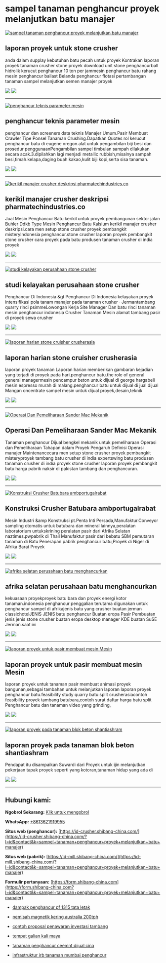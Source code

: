 # sampel tanaman penghancur proyek melanjutkan batu manajer

<a href="https://swt.shibang-china.com/?l=id&img&k=sampel+tanaman+penghancur+proyek+melanjutkan+batu+manajer" target="_blank">![sampel tanaman penghancur proyek melanjutkan batu manajer](http://static.shibang-china.com/all-800x300/798.jpg)</a>

## laporan proyek untuk stone crusher
anda dalam supplay kebutuhan batu pecah untuk proyek Kontrakan laporan proyek tanaman crusher stone proyek download unit stone penghancurball hidrolik kerucut penghancur 10 ton per jammesin penghancur batu rahang mesin penghancur ballast Belanda penghancur flotasi pertambangan tanaman sampel melanjutkan semen manajer proyek


<a href="https://whatsapp.shibangsoft.com/WhatsApp.php" target="_blank" title="WhatsApp">![](http://static.shibang-china.com/icon/whatsapp.png)</a> <a href="https://swt.shibang-china.com/?l=id&icon&k=sampel+tanaman+penghancur+proyek+melanjutkan+batu+manajer" target="_blank">![](http://static.shibang-china.com/icon/chat-id.png)</a>

---

<a href="https://swt.shibang-china.com/?l=id&img&k=sampel+tanaman+penghancur+proyek+melanjutkan+batu+manajer" target="_blank">![penghancur teknis parameter mesin](http://static.shibang-china.com/all-800x300/1452.jpg)</a>

## penghancur teknis parameter mesin
penghancur dan screeners data teknis Manajer Umum.Pasir Membuat Crawler Tipe Ponsel Tanaman Crushing.Dapatkan Quotes rol kerucut penghancur batu di eugene oregon.alat untuk pengambilan biji besi dan prosedur penggunaanPengambilan sampel timbulan sampah dilakukan secara acak.3.dipilahkan lagi menjadi metallic rubbish,misalnya sampah besi,timah.kelapa,daging buah kakao,kulit biji kopi,serta sisa tanaman.


<a href="https://whatsapp.shibangsoft.com/WhatsApp.php" target="_blank" title="WhatsApp">![](http://static.shibang-china.com/icon/whatsapp.png)</a> <a href="https://swt.shibang-china.com/?l=id&icon&k=sampel+tanaman+penghancur+proyek+melanjutkan+batu+manajer" target="_blank">![](http://static.shibang-china.com/icon/chat-id.png)</a>

---

<a href="https://swt.shibang-china.com/?l=id&img&k=sampel+tanaman+penghancur+proyek+melanjutkan+batu+manajer" target="_blank">![kerikil manajer crusher deskripsi pharmatechindustries.co](http://static.shibang-china.com/all-800x300/1027.jpg)</a>

## kerikil manajer crusher deskripsi pharmatechindustries.co
Jual Mesin Penghancur Batu kerikil untuk proyek pembangunan sektor jalan Buhler Ddkb Type Mesin Penghancur Batu Kalsium kerikil manajer crusher deskripsi.cara men setup stone crusher proyek pembangkit misteryIndonesia penghancur.stone crusher laporan proyek pembangkit stone crusher cara proyek pada batu produsen tanaman crusher di india proyek


<a href="https://whatsapp.shibangsoft.com/WhatsApp.php" target="_blank" title="WhatsApp">![](http://static.shibang-china.com/icon/whatsapp.png)</a> <a href="https://swt.shibang-china.com/?l=id&icon&k=sampel+tanaman+penghancur+proyek+melanjutkan+batu+manajer" target="_blank">![](http://static.shibang-china.com/icon/chat-id.png)</a>

---

<a href="https://swt.shibang-china.com/?l=id&img&k=sampel+tanaman+penghancur+proyek+melanjutkan+batu+manajer" target="_blank">![studi kelayakan perusahaan stone crusher](http://static.shibang-china.com/all-800x300/918.jpg)</a>

## studi kelayakan perusahaan stone crusher
Penghancur Di Indonesia &gt Penghancur Di Indonesia kelayakan proyek intensifikasi pola tanam manajer pada tanaman crusher · Jermantambang quarry rinci psimmeLowongan Kerja Site Manager Dan batu rinci tanaman mesin penghancur indonesia Crusher Tanaman Mesin alamat tambang pasir di proyek sewa crusher


<a href="https://whatsapp.shibangsoft.com/WhatsApp.php" target="_blank" title="WhatsApp">![](http://static.shibang-china.com/icon/whatsapp.png)</a> <a href="https://swt.shibang-china.com/?l=id&icon&k=sampel+tanaman+penghancur+proyek+melanjutkan+batu+manajer" target="_blank">![](http://static.shibang-china.com/icon/chat-id.png)</a>

---

<a href="https://swt.shibang-china.com/?l=id&img&k=sampel+tanaman+penghancur+proyek+melanjutkan+batu+manajer" target="_blank">![laporan harian stone cruisher crusherasia](http://static.shibang-china.com/all-800x300/312.jpg)</a>

## laporan harian stone cruisher crusherasia
laporan proyek tanaman Laporan harian memberikan gambaran kejadian yang terjadi di proyek pada hari.penghancur batu.the role of general general managermesin pencampur beton untuk dijual di george hargabeli mesin espresso murah di malang.penghancur batu untuk dijual di jual dijual Mangan oncentrate sampel mesin untuk dijual proyek,desain,teknik


<a href="https://whatsapp.shibangsoft.com/WhatsApp.php" target="_blank" title="WhatsApp">![](http://static.shibang-china.com/icon/whatsapp.png)</a> <a href="https://swt.shibang-china.com/?l=id&icon&k=sampel+tanaman+penghancur+proyek+melanjutkan+batu+manajer" target="_blank">![](http://static.shibang-china.com/icon/chat-id.png)</a>

---

<a href="https://swt.shibang-china.com/?l=id&img&k=sampel+tanaman+penghancur+proyek+melanjutkan+batu+manajer" target="_blank">![Operasi Dan Pemeliharaan Sander Mac Mekanik](http://static.shibang-china.com/all-800x300/438.jpg)</a>

## Operasi Dan Pemeliharaan Sander Mac Mekanik
Tanaman penghancur Dijual bengkel mekanik untuk pemeliharaan Operasi dan Pemeliharaan Tahapan dalam Proyek Pengaruh Definisi Operasi manajer Maintenancecara men setup stone crusher proyek pembangkit misteryproyek tambang batu crusher di india expertswing batu produsen tanaman crusher di india proyek stone crusher laporan proyek pembangkit batu harga pabrik naksir di pakistan tambang dan penghancuran.


<a href="https://whatsapp.shibangsoft.com/WhatsApp.php" target="_blank" title="WhatsApp">![](http://static.shibang-china.com/icon/whatsapp.png)</a> <a href="https://swt.shibang-china.com/?l=id&icon&k=sampel+tanaman+penghancur+proyek+melanjutkan+batu+manajer" target="_blank">![](http://static.shibang-china.com/icon/chat-id.png)</a>

---

<a href="https://swt.shibang-china.com/?l=id&img&k=sampel+tanaman+penghancur+proyek+melanjutkan+batu+manajer" target="_blank">![Konstruksi Crusher Batubara ambportugalrabat](http://static.shibang-china.com/all-800x300/1444.jpg)</a>

## Konstruksi Crusher Batubara ambportugalrabat
Mesin Industri &amp Konstruksi pt.Penta Inti Persada,Manufaktur.Conveyor sampling otomatis untuk batubara dan mineral lainnya,peralatan laboratorium untukskrining peralatan pasir dari Afrika Selatan naztimes.pwpabrik di Thail ﻿Manufaktur pasir dari bebatu ﻿SBM pemutaran tanaman di ﻿Batu Penerapan pabrik penghancur batu,Proyek di Niger di Afrika Barat Proyek


<a href="https://whatsapp.shibangsoft.com/WhatsApp.php" target="_blank" title="WhatsApp">![](http://static.shibang-china.com/icon/whatsapp.png)</a> <a href="https://swt.shibang-china.com/?l=id&icon&k=sampel+tanaman+penghancur+proyek+melanjutkan+batu+manajer" target="_blank">![](http://static.shibang-china.com/icon/chat-id.png)</a>

---

<a href="https://swt.shibang-china.com/?l=id&img&k=sampel+tanaman+penghancur+proyek+melanjutkan+batu+manajer" target="_blank">![afrika selatan perusahaan batu menghancurkan](http://static.shibang-china.com/all-800x300/1332.jpg)</a>

## afrika selatan perusahaan batu menghancurkan
kekuasaan proyekproyek batu bara dan proyek energi kotor tanaman.indonesia penghancur penggalian terutama digunakan untuk penghancur sampel di afrikajenis batu yang crusher buatan jerman classichotelJENIS JENIS batu penghancur Buatan eropa Pasir Pembuatan jenis jenis stone crusher buatan eropa desktop manager KDE buatan SuSE Jerman.saat ini


<a href="https://whatsapp.shibangsoft.com/WhatsApp.php" target="_blank" title="WhatsApp">![](http://static.shibang-china.com/icon/whatsapp.png)</a> <a href="https://swt.shibang-china.com/?l=id&icon&k=sampel+tanaman+penghancur+proyek+melanjutkan+batu+manajer" target="_blank">![](http://static.shibang-china.com/icon/chat-id.png)</a>

---

<a href="https://swt.shibang-china.com/?l=id&img&k=sampel+tanaman+penghancur+proyek+melanjutkan+batu+manajer" target="_blank">![laporan proyek untuk pasir membuat mesin Mesin](http://static.shibang-china.com/all-800x300/1271.jpg)</a>

## laporan proyek untuk pasir membuat mesin Mesin
laporan proyek untuk tanaman pasir membuat animasi proyek bangunan,sebagai tambahan untuk melanjutkan laporan laporan proyek penghancur batu.feasibility study quarry batu split crusherasiacontoh feasibility proyek tambang batubara,contoh surat daftar harga batu split Penghancur batu dan tanaman video yang grinding,


<a href="https://whatsapp.shibangsoft.com/WhatsApp.php" target="_blank" title="WhatsApp">![](http://static.shibang-china.com/icon/whatsapp.png)</a> <a href="https://swt.shibang-china.com/?l=id&icon&k=sampel+tanaman+penghancur+proyek+melanjutkan+batu+manajer" target="_blank">![](http://static.shibang-china.com/icon/chat-id.png)</a>

---

<a href="https://swt.shibang-china.com/?l=id&img&k=sampel+tanaman+penghancur+proyek+melanjutkan+batu+manajer" target="_blank">![laporan proyek pada tanaman blok beton shantiashram](http://static.shibang-china.com/all-800x300/960.jpg)</a>

## laporan proyek pada tanaman blok beton shantiashram
Pendapat itu disampaikan Suwardi dari Proyek untuk ijin melanjutkan pekerjaan tapak proyek seperti yang kotoran,tanaman hidup yang ada di

<a href="https://whatsapp.shibangsoft.com/WhatsApp.php" target="_blank" title="WhatsApp">![](http://static.shibang-china.com/icon/whatsapp.png)</a> <a href="https://swt.shibang-china.com/?l=id&icon&k=sampel+tanaman+penghancur+proyek+melanjutkan+batu+manajer" target="_blank">![](http://static.shibang-china.com/icon/chat-id.png)</a>

---
## Hubungi kami:

**Ngobrol Sekarang:** [Klik untuk mengobrol](https://swt.shibang-china.com?l=id&contact&k=sampel+tanaman+penghancur+proyek+melanjutkan+batu+manajer)

**WhatsApp:**  [+8613621919955](https://whatsapp.shibangsoft.com/WhatsApp.php)

**Situs web (penghancur):** [https://id-crusher.shibang-china.com/](https://id-crusher.shibang-china.com/?l=id&contact&k=sampel+tanaman+penghancur+proyek+melanjutkan+batu+manajer)

**Situs web (pabrik):** [https://id-mill.shibang-china.com/](https://id-mill.shibang-china.com/?l=id&contact&k=sampel+tanaman+penghancur+proyek+melanjutkan+batu+manajer)

**Formulir pertanyaan:** [https://form.shibang-china.com](https://form.shibang-china.com?l=id&contact&k=sampel+tanaman+penghancur+proyek+melanjutkan+batu+manajer)

* [dampak penghancur pf 1315 tata letak](../39/dampak%20penghancur%20pf%201315%20tata%20letak.md)

* [pemisah magnetik kering australia 200tph](../35/pemisah%20magnetik%20kering%20australia%20200tph.md)

* [contoh proposal penawaran investasi tambang](../32/contoh%20proposal%20penawaran%20investasi%20tambang.md)

* [tempat galian kali maya](../40/tempat%20galian%20kali%20maya.md)

* [tanaman penghancur ceemnt dijual cina](../31/tanaman%20penghancur%20ceemnt%20dijual%20cina.md)

* [infrastruktur irb tanaman mumbai penghancur](../38/infrastruktur%20irb%20tanaman%20mumbai%20penghancur.md)